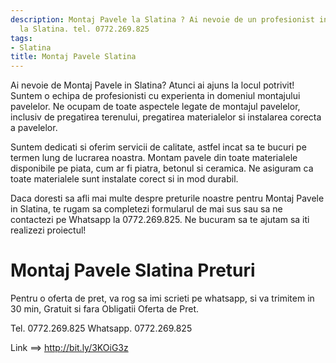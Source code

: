 ```yaml
---
description: Montaj Pavele la Slatina ? Ai nevoie de un profesionist in Montaj Pavele
  la Slatina. tel. 0772.269.825
tags:
- Slatina
title: Montaj Pavele Slatina
---
```




Ai nevoie de Montaj Pavele in Slatina? Atunci ai ajuns la locul potrivit! Suntem o echipa de profesionisti cu experienta in domeniul montajului pavelelor. Ne ocupam de toate aspectele legate de montajul pavelelor, inclusiv de pregatirea terenului, pregatirea materialelor si instalarea corecta a pavelelor.

Suntem dedicati si oferim servicii de calitate, astfel incat sa te bucuri pe termen lung de lucrarea noastra. Montam pavele din toate materialele disponibile pe piata, cum ar fi piatra, betonul si ceramica. Ne asiguram ca toate materialele sunt instalate corect si in mod durabil.

Daca doresti sa afli mai multe despre preturile noastre pentru Montaj Pavele in Slatina, te rugam sa completezi formularul de mai sus sau sa ne contactezi pe Whatsapp la 0772.269.825. Ne bucuram sa te ajutam sa iti realizezi proiectul!

# Montaj Pavele Slatina Preturi
Pentru o oferta de pret, va rog sa imi scrieti pe whatsapp, si va trimitem in 30 min, Gratuit si fara Obligatii Oferta de Pret.

Tel. 0772.269.825
Whatsapp. 0772.269.825

Link ==> http://bit.ly/3KOiG3z